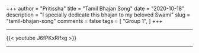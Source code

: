 +++
author = "Pritissha"
title = "Tamil Bhajan Song"
date = "2020-10-18"
description = "I specially dedicate this bhajan to my beloved Swami"
slug = "tamil-bhajan-song"
comments = false
tags = [
    "Group 1",
]
+++

---

{{< youtube J6fPKxRIfxg >}}

---
